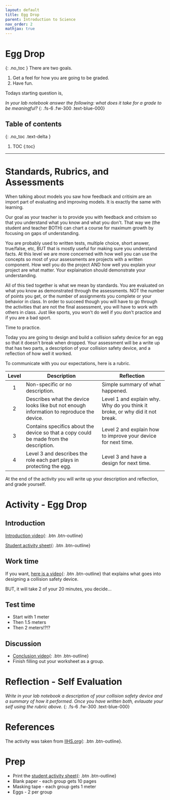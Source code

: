 ```yaml
---
layout: default
title: Egg Drop
parent: Introduction to Science
nav_order: 2
mathjax: true
---
```


# Egg Drop
{: .no_toc }
There are two goals.

  1. Get a feel for how you are going to be graded.
  2. Have fun.

Todays starting question is,

_In your lab notebook answer the following: what does it take for a grade to be meaningful?_
{: .fs-6 .fw-300 .text-blue-000}


<!-- table of contents for the page -->
## Table of contents
{: .no_toc .text-delta }

1. TOC
{:toc}

---
# Standards, Rubrics, and Assessments
When talking about models you saw how feedback and critisim are an import part of evaluating and improving models.
It is exactly the same with learning.

Our goal as your teacher is to provide you with feedback and critsism so that you understand what you know and what you don't.
That way we (the student and teacher BOTH) can chart a course for maximum growth by focusing on gaps of understanding.

You are probably used to written tests, multiple choice, short answer, true/false, etc, BUT that is mostly useful for making sure you understand facts.
At this level we are more concerned with how well you can use the concepts so most of your assessments are projects with a written component.
How well you do the project AND how well you explain your project are what matter.
Your explaination should demonstrate your understanding.

All of this tied together is what we mean by standards.
You are evaluated on what you know as demonstrated through the assessments.
NOT the number of points you get, or the number of assignments you complete or your behavior in class.
In order to succeed though you will have to go through the activities that are not the final assessment, you will have to work with others in class.
Just like sports, you won't do well if you don't practice and if you are a bad sport.

Time to practice.

Today you are going to design and build a collision safety device for an egg so that it doesn't break when dropped.
Your assessment will be a write up that has two parts, a description of your collision safety device, and a reflection of how well it worked.

To communicate with you our expectations, here is a rubric.

| Level | Description | Reflection |
|:-----:|------------------------------------------------------------------------------------------|-------------------------------------------------------------------------------|
| 1 | Non-specific or no description. | Simple summary of what happened. |
| 2 | Describes what the device looks like but not enough information to reproduce the device. | Level 1 and explain why.  Why do you think it broke, or why did it not break. |
| 3 | Contains specifics about the device so that a copy could be made from the description. | Level 2 and explain how to improve your device for next time. |
| 4 | Level 3 and describes the role each part plays in protecting the egg. | Level 3 and have a design for next time. |

At the end of the activity you will write up your description and reflection, and grade yourself.


# Activity - Egg Drop
## Introduction
[Introduction video](https://vimeo.com/265786367){: .btn .btn-outline}

[Student activity sheet](https://classroom.iihs.org/wp-content/uploads/2019/03/Egg-Crash_Student.pdf){: .btn .btn-outline}

## Work time
If you want, 
[here is a video](https://vimeo.com/325498965){: .btn .btn-outline} that explains what goes into designing a collision safety device.

BUT, it will take 2 of your 20 minutes, you decide...

## Test time
  * Start with 1 meter
  * Then 1.5 meters
  * Then 2 meters!?!?

## Discussion
  * [Conclusion video](https://vimeo.com/265787147){: .btn .btn-outline}
  * Finish filling out your worksheet as a group.

# Reflection - Self Evaluation
_Write in your lab notebook a description of your collision safety device and a summary of how it performed.  Once you have written both, evlauate your self using the rubric above._
{: .fs-6 .fw-300 .text-blue-000}

# References
The activity was taken from [IIHS.org](https://classroom.iihs.org/egg-crash/){: .btn .btn-outline}.

# Prep
  * Print the [student activity sheet](https://classroom.iihs.org/wp-content/uploads/2019/03/Egg-Crash_Student.pdf){: .btn .btn-outline}
  * Blank paper - each group gets 10 pages
  * Masking tape - each group gets 1 meter
  * Eggs - 2 per group
